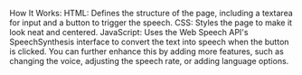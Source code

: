 How It Works:
HTML: Defines the structure of the page, including a textarea for input and a button to trigger the speech.
CSS: Styles the page to make it look neat and centered.
JavaScript: Uses the Web Speech API's SpeechSynthesis interface to convert the text into speech when the button is clicked.
You can further enhance this by adding more features, such as changing the voice, adjusting the speech rate, or adding language options.
